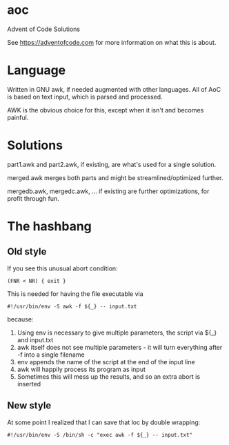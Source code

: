 # aoc
Advent of Code Solutions

See <https://adventofcode.com> for more information on what this is about.

# Language

Written in GNU awk, if needed augmented with other languages. All of AoC is based on text input, which is parsed and processed.

AWK is the obvious choice for this, except when it isn't and becomes painful.

# Solutions

part1.awk and part2.awk, if existing, are what's used for a single solution.

merged.awk merges both parts and might be streamlined/optimized further.

mergedb.awk, mergedc.awk, ... if existing are further optimizations, for profit through fun.

# The hashbang

## Old style

If you see this unusual abort condition:

    (FNR < NR) { exit }

This is needed for having the file executable via

    #!/usr/bin/env -S awk -f ${_} -- input.txt

because:

1. Using env is necessary to give multiple parameters, the script via ${_} and input.txt
2. awk itself does not see multiple parameters - it will turn everything after -f into a single filename
3. env appends the name of the script at the end of the input line
4. awk will happily process its program as input
5. Sometimes this will mess up the results, and so an extra abort is inserted

## New style

At some point I realized that I can save that loc by double wrapping:

    #!/usr/bin/env -S /bin/sh -c "exec awk -f ${_} -- input.txt"
